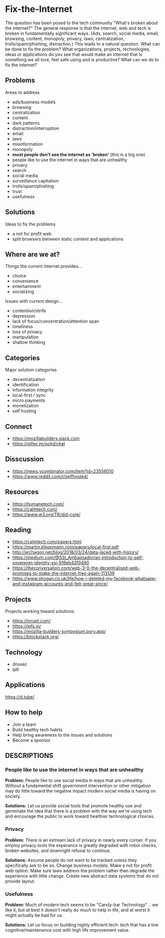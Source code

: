 # Fix-the-Internet
The question has been posed to the tech community "What's broken about the internet?"  The general response is that the internet, web and tech is broken in fundamentally significant ways.  (Ads, search, social media, email, browsing, content, monopoly, privacy, laws, centralization, trolls/spam/phishing, distraction.) This leads to a natural question.  What can be done to fix the problem?  What organizations, projects, technologies, ideas or applications do you see that would make an internet that is something we all love, feel safe using and is productive?  What can we do to fix the internet? 

## Problems
Areas to address

* ads/business models
* browsing
* centralization
* content
* dark patterns
* distraction/interruption
* email
* laws
* misinformation
* monopoly
* **most people don't see the internet as 'broken'** (this is a big one)
* people like to use the internet in ways that are unhealthy
* privacy
* search
* social media
* surveillance capitalism
* trolls/spam/phishing
* trust
* usefulness


## Solutions
Ideas to fix the problems

* a not for profit web
* split browsers between static content and applications

## Where are we at?
Things the current internet provides... 
* choice
* convenience
* entertainment
* socializing

Issues with current design...
* contention/strife
* depression
* lack of focus/concentration/attention span
* loneliness
* loss of privacy
* manipulation
* shallow thinking



## Categories
Major solution categories

* decentralization
* identification
* information integrity
* local-first / sync
* micro payments
* monetization
* self hosting


## Connect
* https://mozillabuilders.slack.com
* https://gitter.im/solid/chat

## Disscussion
* https://news.ycombinator.com/item?id=23556010
* https://www.reddit.com/r/selfhosted/

## Resources
* https://humanetech.com/
* https://calmtech.com/
* https://www.w3.org/TR/did-core/

## Reading
* https://calmtech.com/papers.html
* https://martin.kleppmann.com/papers/local-first.pdf
* http://archagon.net/blog/2018/03/24/data-laced-with-history/
* https://medium.com/@SSI_Ambassador/an-introduction-to-self-sovereign-identity-ssi-916eb42f0490
* https://theconversation.com/web-3-0-the-decentralised-web-promises-to-make-the-internet-free-again-113139
* https://www.shogan.co.uk/life/how-i-deleted-my-facebook-whatsapp-and-instagram-accounts-and-felt-great-since/

## Projects
Projects working toward solutions.

* https://inrupt.com/
* https://ipfs.io/
* https://mozilla-builders-symposium.pory.app/
* https://blockstack.org/

## Technology
* dnssec
* ip6

## Applications
https://d.tube/


## How to help
* Join a team
* Build healthy tech habits
* Help bring awareness to the issues and solutions
* Become a sponsor

## DESCRIPTIONS



### People like to use the internet in ways that are unhealthy
**Problem:** People like to use social media in ways that are unhealthy.  Without a fundamental shift government intervention or other mitigation may do little toward the negative impact modern social media is having on society.

**Solutions:** Let us provide social tools that promote healthy use and germinate the idea that there is a problem with the way we're using tech and encourage the public to work toward healthier technological choices.

### Privacy
**Problem:** There is an extream lack of privacy in nearly every corner.  If you employ privacy tools the experance is greatly degraded with robot checks, broken websites, and downright refusal to continue.

**Solutions:** Assume people do not want to be tracked unless they specifically ask to be so. Change business models. Make a not for profit web option.  Make sure laws address the problem rather than degrade the experience with little change.  Create new abstract data systems that do not provide layout.  


### Usefulness
**Problem:** Much of modern tech seems to be "Candy-bar Technology" .. we like it, but at best it doesn't really do much to help in life, and at worst it might actually be bad for us.

**Solutions:** Let us focus on building highly efficient tech: tech that has a low cognitive/maintenance cost with high life improvement value.
